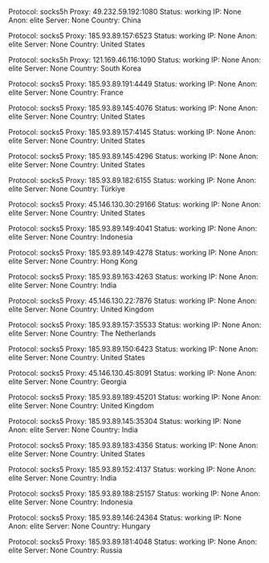 Protocol: socks5h
Proxy: 49.232.59.192:1080
Status: working
IP: None
Anon: elite
Server: None
Country: China

Protocol: socks5
Proxy: 185.93.89.157:6523
Status: working
IP: None
Anon: elite
Server: None
Country: United States

Protocol: socks5h
Proxy: 121.169.46.116:1090
Status: working
IP: None
Anon: elite
Server: None
Country: South Korea

Protocol: socks5
Proxy: 185.93.89.191:4449
Status: working
IP: None
Anon: elite
Server: None
Country: France

Protocol: socks5
Proxy: 185.93.89.145:4076
Status: working
IP: None
Anon: elite
Server: None
Country: United States

Protocol: socks5
Proxy: 185.93.89.157:4145
Status: working
IP: None
Anon: elite
Server: None
Country: United States

Protocol: socks5
Proxy: 185.93.89.145:4296
Status: working
IP: None
Anon: elite
Server: None
Country: United States

Protocol: socks5
Proxy: 185.93.89.182:6155
Status: working
IP: None
Anon: elite
Server: None
Country: Türkiye

Protocol: socks5
Proxy: 45.146.130.30:29166
Status: working
IP: None
Anon: elite
Server: None
Country: United States

Protocol: socks5
Proxy: 185.93.89.149:4041
Status: working
IP: None
Anon: elite
Server: None
Country: Indonesia

Protocol: socks5
Proxy: 185.93.89.149:4278
Status: working
IP: None
Anon: elite
Server: None
Country: Hong Kong

Protocol: socks5
Proxy: 185.93.89.163:4263
Status: working
IP: None
Anon: elite
Server: None
Country: India

Protocol: socks5
Proxy: 45.146.130.22:7876
Status: working
IP: None
Anon: elite
Server: None
Country: United Kingdom

Protocol: socks5
Proxy: 185.93.89.157:35533
Status: working
IP: None
Anon: elite
Server: None
Country: The Netherlands

Protocol: socks5
Proxy: 185.93.89.150:6423
Status: working
IP: None
Anon: elite
Server: None
Country: United States

Protocol: socks5
Proxy: 45.146.130.45:8091
Status: working
IP: None
Anon: elite
Server: None
Country: Georgia

Protocol: socks5
Proxy: 185.93.89.189:45201
Status: working
IP: None
Anon: elite
Server: None
Country: United Kingdom

Protocol: socks5
Proxy: 185.93.89.145:35304
Status: working
IP: None
Anon: elite
Server: None
Country: India

Protocol: socks5
Proxy: 185.93.89.183:4356
Status: working
IP: None
Anon: elite
Server: None
Country: United States

Protocol: socks5
Proxy: 185.93.89.152:4137
Status: working
IP: None
Anon: elite
Server: None
Country: India

Protocol: socks5
Proxy: 185.93.89.188:25157
Status: working
IP: None
Anon: elite
Server: None
Country: Indonesia

Protocol: socks5
Proxy: 185.93.89.146:24364
Status: working
IP: None
Anon: elite
Server: None
Country: Hungary

Protocol: socks5
Proxy: 185.93.89.181:4048
Status: working
IP: None
Anon: elite
Server: None
Country: Russia

